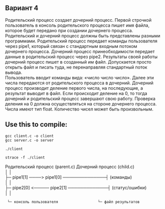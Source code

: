 ## Вариант 4  
Родительский процесс создает дочерний процесс. Первой строчкой пользователь в консоль родительского процесса пишет имя файла, которое будет передано при создании дочернего процесса. Родительский и дочерний процесс должны быть представлены разными программами. Родительский процесс передает команды пользователя через pipe1, который связан с стандартным входным потоком дочернего процесса. Дочерний процесс принеобходимости передает данные в родительский процесс через pipe2. Результаты своей работы дочерний процесс пишет в созданный им файл. Допускается просто открыть файл и писать туда, не перенаправляя стандартный поток вывода.  
Пользователь вводит команды вида: «число число число<endline>». Далее эти числа передаются от родительского процесса в дочерний. Дочерний процесс производит деление первого числа, на последующие, а результат выводит в файл. Если происходит деление на 0, то тогда дочерний и родительский процесс завершают свою работу. Проверка деления на 0 должна осуществляться на стороне дочернего процесса. Числа имеют тип float. Количество чисел может быть произвольным.
  
## Use this to compile:
```
gcc client.c -o client
gcc server.c -o server

./client

strace -f ./client
```


Родительский процесс (parent.c)        Дочерний процесс (child.c)  
     │                                        │  
     ├─ pipe1[1] ────> pipe1[0] ──────────────┤ (команды)  
     │                                        │  
     ├─ pipe2[0] <───── pipe2[1] ─────────────┤ (статус/ошибки)  
     │                                        │  
  
     └─ консоль пользователя                  └─ файл результатов  
